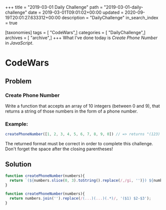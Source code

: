 +++
title = "2019-03-01 Daily Challenge"
path = "2019-03-01-daily-challenge"
date = 2019-03-01T09:01:02+00:00
updated = 2020-09-19T20:01:27.633312+00:00
description = "DailyChallenge"
in_search_index = true

[taxonomies]
tags = [ "CodeWars",]
categories = [ "DailyChallenge",]
archives = [ "archive",]
+++
What I've done today is *Create Phone Number* in *JavaScript*.
<!-- more -->

# CodeWars

## Problem

### Create Phone Number

Write a function that accepts an array of 10 integers (between 0 and 9), that returns a string of those numbers in the form of a phone number.

### Example:

```javascript
createPhoneNumber([1, 2, 3, 4, 5, 6, 7, 8, 9, 0]) // => returns "(123) 456-7890"
```

The returned format must be correct in order to complete this challenge. 
Don't forget the space after the closing parentheses!

## Solution

```js
function createPhoneNumber(numbers){
  return `(${numbers.slice(0, 3).toString().replace(/,/gi, '')}) ${numbers.slice(3, 6).toString().replace(/,/gi, '')}-${numbers.slice(6, 10).toString().replace(/,/gi, '')}`;
}

function createPhoneNumber(numbers){
  return numbers.join('').replace(/(...)(...)(.*)/, '($1) $2-$3');
}
```